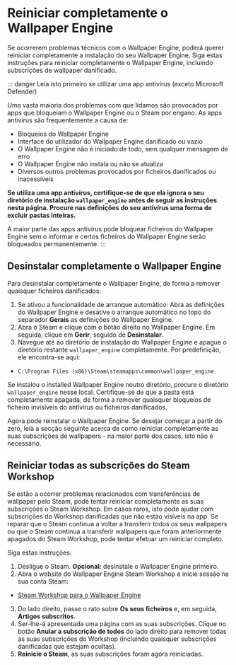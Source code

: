 # Reiniciar completamente o Wallpaper Engine

Se ocorrerem problemas técnicos com o Wallpaper Engine, poderá querer reiniciar completamente a instalação do seu Wallpaper Engine. Siga estas instruções para reiniciar completamente o Wallpaper Engine, incluindo subscrições de wallpaper danificado.

::: danger
Leia isto primeiro se utilizar uma app antivírus (exceto Microsoft Defender)

Uma vasta maioria dos problemas com que lidamos são provocados por apps que bloqueiam o Wallpaper Engine ou o Steam por engano. As apps antivírus são frequentemente a causa de:

* Bloqueios do Wallpaper Engine
* Interface do utilizador do Wallpaper Engine danificado ou vazio
* O Wallpaper Engine não é iniciado de todo, sem qualquer mensagem de erro
* O Wallpaper Engine não instala ou não se atualiza
* Diversos outros problemas provocados por ficheiros danificados ou inacessíveis

**Se utiliza uma app antivírus, certifique-se de que ela ignora o seu diretório de instalação `wallpaper_engine` antes de seguir as instruções nesta página. Procure nas definições do seu antivírus uma forma de excluir pastas inteiras.**

A maior parte das apps antivírus pode bloquear ficheiros do Wallpaper Engine sem o informar e certos ficheiros do Wallpaper Engine serão bloqueados permanentemente.
:::

## Desinstalar completamente o Wallpaper Engine

Para desinstalar completamente o Wallpaper Engine, de forma a remover quaisquer ficheiros danificados:

1. Se ativou a funcionalidade de arranque automático: Abra as definições do Wallpaper Engine e desative o arranque automático no topo do separador **Gerais** as definições do Wallpaper Engine.
2. Abra o Steam e clique com o botão direito no Wallpaper Engine. Em seguida, clique em **Gerir**, seguido de **Desinstalar**.
3. Navegue até ao diretório de instalação do Wallpaper Engine e apague o diretório restante `wallpaper_engine` completamente. Por predefinição, ele encontra-se aqui:

* `C:\Program Files (x86)\Steam\steamapps\common\wallpaper_engine`

Se instalou o installed Wallpaper Engine noutro diretório, procure o diretório `wallpaper_engine` nesse local. Certifique-se de que a pasta está completamente apagada, de forma a remover quaisquer bloqueios de ficheiro invisíveis do antivírus ou ficheiros danificados.

Agora pode reinstalar o Wallpaper Engine. Se desejar começar a partir do zero, leia a secção seguinte acerca de como reiniciar completamente as suas subscrições de wallpapers - na maior parte dos casos, isto não é necessário.

## Reiniciar todas as subscrições do Steam Workshop

Se estão a ocorrer problemas relacionados com transferências de wallpaper pelo Steam, pode tentar reiniciar completamente as suas subscrições o Steam Workshop. Em casos raros, isto pode ajudar com subscrições do Workshop danificadas que não estão visíveis na app. Se reparar que o Steam continua a voltar a transferir todos os seus wallpapers ou que o Steam continua a transferir wallpapers que foram anteriormente apagados do Steam Workshop, pode tentar efetuar um reiniciar completo.

Siga estas instruções:

1. Desligue o Steam. **Opcional:** desinstale o Wallpaper Engine primeiro.
2. Abra o website do Wallpaper Engine Steam Workshop e inicie sessão na sua conta Steam:

* [Steam Workshop para o Wallpaper Engine](https://steamcommunity.com/app/431960/workshop/)

3. Do lado direito, passe o rato sobre **Os seus ficheiros** e, em seguida, **Artigos subscritos**.
4. Ser-lhe-á apresentada uma página com as suas subscrições. Clique no botão **Anular a subscrição de todos** do lado direito para remover todas as suas subscrições do Workshop (incluindo quaisquer subscrições danificadas que estejam ocultas).
5. **Reinicie o Steam**, as suas subscrições foram agora reiniciadas.
